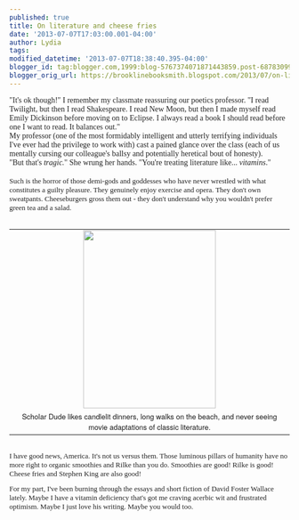 ```yaml
---
published: true
title: On literature and cheese fries
date: '2013-07-07T17:03:00.001-04:00'
author: Lydia
tags: 
modified_datetime: '2013-07-07T18:38:40.395-04:00'
blogger_id: tag:blogger.com,1999:blog-5767374071871443859.post-6878309997491754175
blogger_orig_url: https://brooklinebooksmith.blogspot.com/2013/07/on-literature-and-cheese-fries.html
---
```


<span style="background-color: white; color: #222222; font-family: Georgia, &quot;Times New Roman&quot;, serif;">"It's ok though!" I remember my classmate reassuring our poetics professor. "I read Twilight, but then I read Shakespeare. I read New Moon, but then I made myself read Emily Dickinson before moving on to Eclipse. I always read a book I should read before one I want to read. It balances out."</span><br /><span style="color: #222222; font-family: Georgia, &quot;Times New Roman&quot;, serif;">My professor (one of the most formidably intelligent and utterly terrifying individuals I've ever had the privilege to work with) cast a pained glance over the class (each of us mentally cursing our colleague's ballsy and potentially heretical bout of honesty).</span><br /><span style="color: #222222; font-family: Georgia, &quot;Times New Roman&quot;, serif;">"But that's <i>tragic.</i>" She wrung her hands. "You're treating literature like... <i>vitamins</i>."</span><br /><span style="color: #222222;"></span><br /><span style="color: #222222;"></span><span style="font-family: Georgia, &quot;Times New Roman&quot;, serif;"></span><span style="color: #222222; font-family: arial; font-size: x-small;"><span style="font-family: Georgia, &quot;Times New Roman&quot;, serif; font-size: small;">Such is the horror of those demi-gods and goddesses who have never wrestled with what constitutes a guilty pleasure. They genuinely enjoy exercise and&nbsp;opera. They don't own sweatpants. Cheeseburgers gross them out - they don't understand why you wouldn't prefer green tea and a&nbsp;salad.</span>&nbsp;</span><br /><span style="color: #222222;"><br /><span style="font-family: arial; font-size: x-small;">﻿</span><table cellpadding="0" cellspacing="0" class="tr-caption-container" style="float: left; font-family: arial; font-size: small; text-align: center;"><tbody><tr><td style="text-align: center;"><a href="https://upload.wikimedia.org/wikipedia/commons/0/0a/Domenico_Fetti_-_Portrait_of_a_Scholar_-_WGA07862.jpg" imageanchor="1" style="margin-left: auto; margin-right: auto;"><img border="0" height="320" src="https://upload.wikimedia.org/wikipedia/commons/0/0a/Domenico_Fetti_-_Portrait_of_a_Scholar_-_WGA07862.jpg" width="238" /></a></td></tr><tr><td class="tr-caption" style="text-align: center;"><span style="font-family: Helvetica Neue, Arial, Helvetica, sans-serif; font-size: small;">Scholar Dude likes candlelit dinners, long walks on the beach, and never seeing movie adaptations of classic literature.</span></td></tr></tbody></table><br /></span><br /><div class="separator" style="clear: both; text-align: center;"><br /></div><span style="color: #222222; font-family: arial; font-size: x-small;"><span style="font-family: Georgia, &quot;Times New Roman&quot;, serif; font-size: small;">I have good news, America. It's not us versus them. Those luminous pillars of humanity have no more right to organic smoothies and Rilke than you do. Smoothies are good! Rilke is good! Cheese fries and Stephen King are also good!</span><br /><span style="font-family: Georgia, &quot;Times New Roman&quot;, serif; font-size: small;"></span><br /><span style="font-family: Georgia, &quot;Times New Roman&quot;, serif; font-size: small;">For my part, I've been burning through the essays and short fiction of David Foster Wallace lately. Maybe I have a vitamin deficiency that's got me craving acerbic wit and frustrated optimism. Maybe I just love his writing. Maybe you would too.</span></span><br /><div class="separator" style="clear: both; text-align: center;"><br /></div>